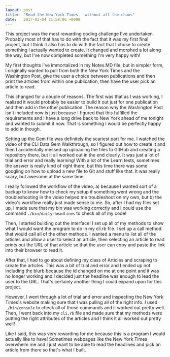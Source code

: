 ```yaml
---
layout: post
title:  "Read the New York Times - without all the chaos"
date:   2017-03-04 21:58:06 +0000
---
```



This project was the most rewarding coding challenge I've undertaken. Probably most of that has to do with the fact that it was my first final project, but I think it also has to do with the fact that I chose to create something I actually wanted to create. It changed and morphed a lot along the way, but I've now completed something I'm very happy with!

My first thoughts I've immortalized in my Notes.MD file, but in simpler form, I originally wanted to pull from both the New York Times and the Washington Post, give the user a choice between publications and then print the articles from within one publication, then have the user pick an article to read. 

This changed for a couple of reasons. The first was that as I was working, I realized it would probably be easier to build it out just for one publication and then add in the other publication. The reason why the Washington Post isn't included now is just because I figured that this fulfilled the requirements and I have a long drive back to New York ahead of me tonight and wanted to submit it now. That is something I would be perfectly happy to add in though. 

Setting up the Gem file was definitely the scariest part for me. I watched the video of the CLI Data Gem Walkthrough, so I figured out how to create it and then I accidentally messed up uploading the files to GitHub and creating a repository there, but it all worked out in the end clearly. It was just a lot of trial and error and really learning! With a lot of the Learn tests, sometimes the answer is really kind of right there, but this time there was some googling on how to upload a new file to Git and stuff like that. It was really scary, but awesome at the same time. 

I really followed the workflow of the video, a) because I wanted sort of a backup to know how to check my setup if something went wrong and the troubleshooting in the video helped me troubleshoot on my own, but b) the video's workflow really just made sense to me. So, after I had my files set up, I made sure that my bin was working correctly and I could use the command `./bin/daily-headlines` to check all of my code!

Then, I started building out the interface! I set up all of my methods to show what I would want the program to do in my cli.rb file. I set up a call method that would call all of the other methods. I wanted a menu to list all of the articles and allow a user to select an article, then selecting an article to read prints out the URL of that article so that the user can copy and paste the link into their browser to read it. 

After that, I had to go about defining my class of Articles and scraping to create the articles. This was a bit of trial and error and I ended up not including the blurb because the id changed on me at one point and it was no longer working and I decided just the headline was enough to lead the user to the URL. That's certainly another thing I could expand upon for this project. 

However, I went through a lot of trial and error and inspecting the New York Times's website making sure that I was pulling all of the right info. I used `./bin/console` to check all of those commands and it worked out pretty well. Then, I went back into my `cli.rb` file and made sure that my methods were putting the right attributes of the articles and I think it all worked out pretty well! 

Like I said, this was very rewarding for me because this is a program I would actually like to have! Sometimes webpages like the New York Times overwhelm me and I just want to be able to read the headlines and pick an article from there so that's what I built. 
